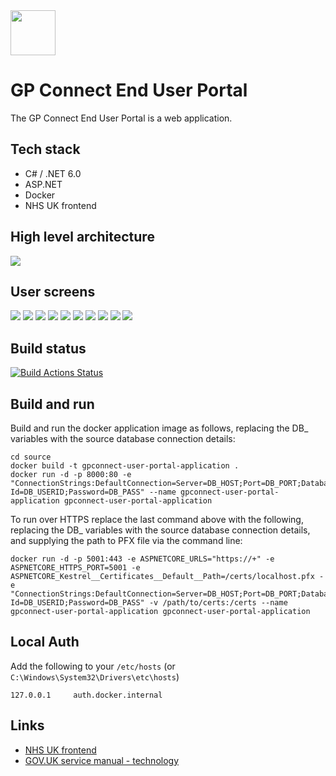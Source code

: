 <img src="documentation/images/logo.png" height=72>

# GP Connect End User Portal

The GP Connect End User Portal is a web application.

## Tech stack

- C# / .NET 6.0
- ASP.NET
- Docker
- NHS UK frontend

## High level architecture

<img src="documentation/images/gpc-nationaldatasharingportal-high-level-architecture.png">

## User screens

<img src="documentation/images/1.png">
<img src="documentation/images/2.png">
<img src="documentation/images/3.png">
<img src="documentation/images/4.png">
<img src="documentation/images/5.png">
<img src="documentation/images/6.png">
<img src="documentation/images/7.png">
<img src="documentation/images/8.png">
<img src="documentation/images/9.png">
<img src="documentation/images/10.png">

## Build status

[![Build Actions Status](https://github.com/nhsconnect/gpconnect-user-portal/workflows/CI/badge.svg)](https://github.com/nhsconnect/gpconnect-user-portal/actions)

## Build and run

Build and run the docker application image as follows, replacing the DB_ variables with the source database connection details:

```
cd source
docker build -t gpconnect-user-portal-application .
docker run -d -p 8000:80 -e "ConnectionStrings:DefaultConnection=Server=DB_HOST;Port=DB_PORT;Database=DB_DBNAME;User Id=DB_USERID;Password=DB_PASS" --name gpconnect-user-portal-application gpconnect-user-portal-application
```

To run over HTTPS replace the last command above with the following, replacing the DB_ variables with the source database connection details, and supplying the path to PFX file via the command line:

```
docker run -d -p 5001:443 -e ASPNETCORE_URLS="https://+" -e ASPNETCORE_HTTPS_PORT=5001 -e ASPNETCORE_Kestrel__Certificates__Default__Path=/certs/localhost.pfx -e "ConnectionStrings:DefaultConnection=Server=DB_HOST;Port=DB_PORT;Database=DB_DBNAME;User Id=DB_USERID;Password=DB_PASS" -v /path/to/certs:/certs --name gpconnect-user-portal-application gpconnect-user-portal-application
```

## Local Auth

Add the following to your `/etc/hosts` (or `C:\Windows\System32\Drivers\etc\hosts`)

```
127.0.0.1     auth.docker.internal
```

## Links

- [NHS UK frontend](https://github.com/nhsuk/nhsuk-frontend)
- [GOV.UK service manual - technology](https://www.gov.uk/service-manual/technology)


